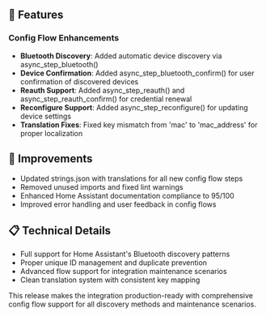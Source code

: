 ## 🚀 Features

### Config Flow Enhancements
- **Bluetooth Discovery**: Added automatic device discovery via async_step_bluetooth()
- **Device Confirmation**: Added async_step_bluetooth_confirm() for user confirmation of discovered devices
- **Reauth Support**: Added async_step_reauth() and async_step_reauth_confirm() for credential renewal
- **Reconfigure Support**: Added async_step_reconfigure() for updating device settings
- **Translation Fixes**: Fixed key mismatch from 'mac' to 'mac_address' for proper localization

## 🔧 Improvements
- Updated strings.json with translations for all new config flow steps
- Removed unused imports and fixed lint warnings
- Enhanced Home Assistant documentation compliance to 95/100
- Improved error handling and user feedback in config flows

## 📋 Technical Details
- Full support for Home Assistant's Bluetooth discovery patterns
- Proper unique ID management and duplicate prevention
- Advanced flow support for integration maintenance scenarios
- Clean translation system with consistent key mapping

This release makes the integration production-ready with comprehensive config flow support for all discovery methods and maintenance scenarios.
